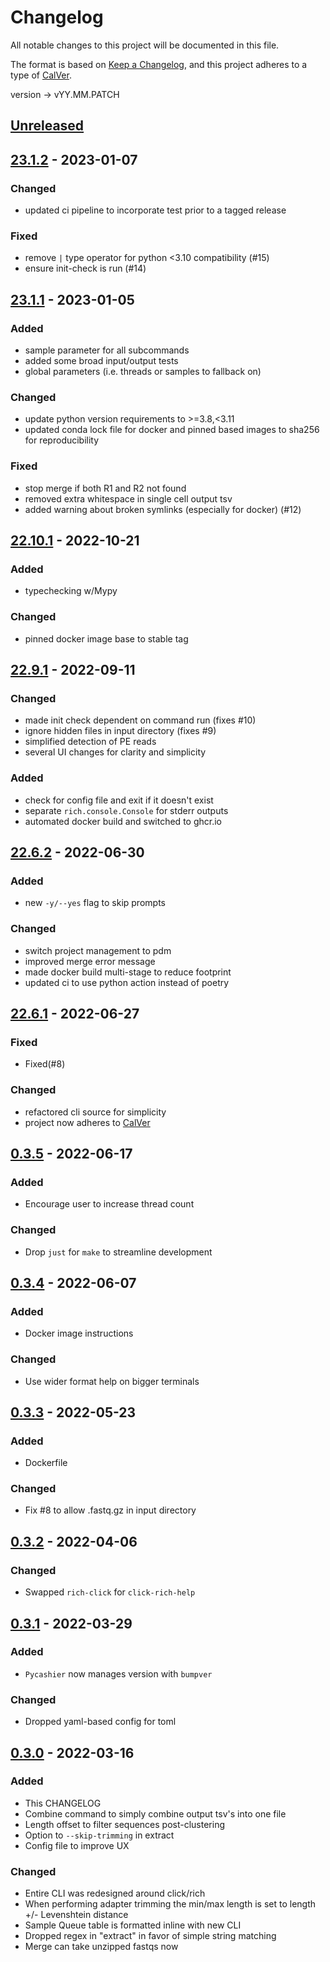 # Changelog
All notable changes to this project will be documented in this file.

The format is based on [Keep a Changelog](https://keepachangelog.com/en/1.0.0/),
and this project adheres to a type of [CalVer](https://calver.org).

version -> vYY.MM.PATCH

## [Unreleased]

## [23.1.2] - 2023-01-07
### Changed
- updated ci pipeline to incorporate test prior to a tagged release

### Fixed
- remove `|` type operator for python <3.10 compatibility (#15)
- ensure init-check is run (#14)

## [23.1.1] - 2023-01-05
### Added
- sample parameter for all subcommands
- added some broad input/output tests
- global parameters (i.e. threads or samples to fallback on)
### Changed
- update python version requirements to >=3.8,<3.11
- updated conda lock file for docker and pinned based images to sha256 for reproducibility
### Fixed
- stop merge if both R1 and R2 not found
- removed extra whitespace in single cell output tsv
- added warning about broken symlinks (especially for docker) (#12)

## [22.10.1] - 2022-10-21
### Added
- typechecking w/Mypy
### Changed
- pinned docker image base to stable tag

## [22.9.1] - 2022-09-11
### Changed
- made init check dependent on command run (fixes #10)
- ignore hidden files in input directory (fixes #9)
- simplified detection of PE reads
- several UI changes for clarity and simplicity

### Added
- check for config file and exit if it doesn't exist
- separate `rich.console.Console` for stderr outputs
- automated docker build and switched to ghcr.io

## [22.6.2] - 2022-06-30
### Added
- new `-y/--yes` flag to skip prompts

### Changed
- switch project management to pdm
- improved merge error message
- made docker build multi-stage to reduce footprint
- updated ci to use python action instead of poetry

## [22.6.1] - 2022-06-27
### Fixed
- Fixed(#8)

### Changed
- refactored cli source for simplicity
- project now adheres to [CalVer](https://calver.org)

## [0.3.5] - 2022-06-17
### Added
- Encourage user to increase thread count

### Changed
- Drop `just` for `make` to streamline development

## [0.3.4] - 2022-06-07
### Added
- Docker image instructions

### Changed
- Use wider format help on bigger terminals


## [0.3.3] - 2022-05-23
### Added
- Dockerfile

### Changed
- Fix #8 to allow .fastq.gz in input directory


## [0.3.2] - 2022-04-06
### Changed
- Swapped `rich-click` for `click-rich-help`


## [0.3.1] - 2022-03-29
### Added
- `Pycashier` now manages version with `bumpver`

### Changed
- Dropped yaml-based config for toml


## [0.3.0] - 2022-03-16
### Added
- This CHANGELOG
- Combine command to simply combine output tsv's into one file
- Length offset to filter sequences post-clustering
- Option to `--skip-trimming` in extract
- Config file to improve UX

### Changed
- Entire CLI was redesigned around click/rich
- When performing adapter trimming the min/max length is set to length +/- Levenshtein distance
- Sample Queue table is formatted inline with new CLI
- Dropped regex in "extract" in favor of simple string matching
- Merge can take unzipped fastqs now


[Unreleased]: https://github.com/brocklab/pycashier/compare/v23.1.2...HEAD
[23.1.2]: https://github.com/brocklab/pycashier/compare/v23.1.1...23.1.2
[23.1.1]: https://github.com/brocklab/pycashier/compare/v22.10.1...v23.1.1
[22.10.1]: https://github.com/brocklab/pycashier/compare/v22.9.1...v22.10.1
[22.9.1]: https://github.com/brocklab/pycashier/compare/v22.6.2...v22.9.1
[22.6.2]: https://github.com/brocklab/pycashier/compare/v22.6.1...v22.6.2
[22.6.1]: https://github.com/brocklab/pycashier/compare/v0.3.5...v22.6.1
[0.3.5]: https://github.com/brocklab/pycashier/compare/v0.3.4...v0.3.5
[0.3.4]: https://github.com/brocklab/pycashier/compare/v0.3.3...v0.3.4
[0.3.3]: https://github.com/brocklab/pycashier/compare/v0.3.2...v0.3.3
[0.3.2]: https://github.com/brocklab/pycashier/compare/v0.3.1...v0.3.2
[0.3.1]: https://github.com/brocklab/pycashier/compare/v0.3.0...v0.3.1
[0.3.0]: https://github.com/brocklab/pycashier/compare/v0.2.8...v0.3.0
